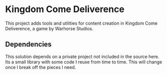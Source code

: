 # Kingdom Come Deliverence
This project adds tools and utilities for content creation in Kingdom Come Deliverence, a game by Warhorse Studios.

## Dependencies
This solution depends on a private project not included in the source here.
Its a small library with some code I reuse from time to time.
This will change once I break off the pieces I need.
